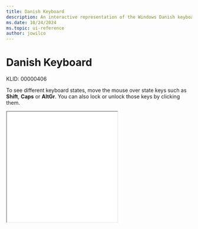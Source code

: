 ```yaml
---
title: Danish Keyboard
description: An interactive representation of the Windows Danish keyboard. To see different keyboard states, click or move the mouse over the state keys.
ms.date: 10/24/2024
ms.topic: ui-reference
author: jowilco
---
```


# Danish Keyboard

KLID: 00000406

To see different keyboard states, move the mouse over state keys such as **Shift**, **Caps** or **AltGr**. You can also lock or unlock those keys by clicking them.

<iframe src="kbdda.html" height="300"></iframe>
